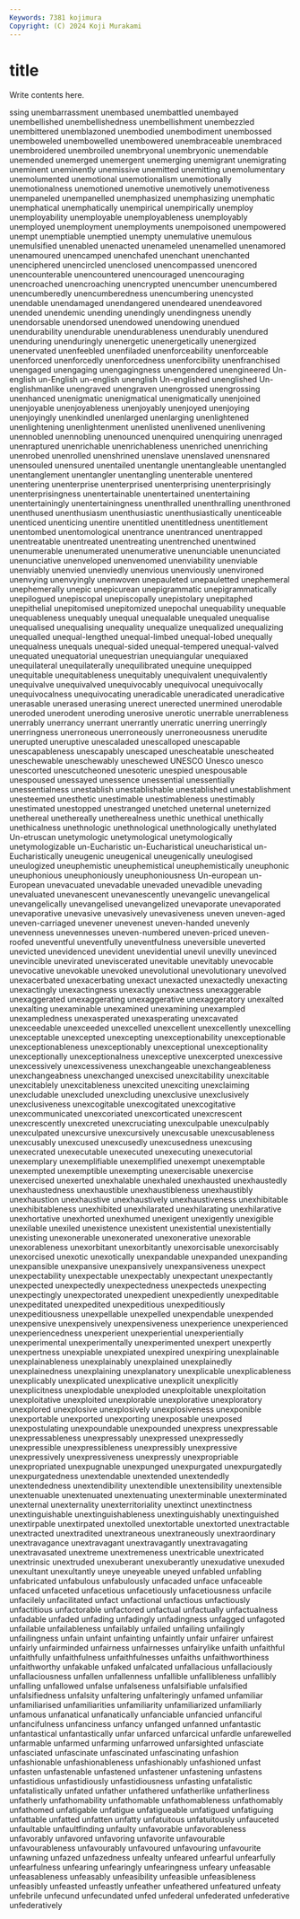 ```yaml
---
Keywords: 7381 kojimura
Copyright: (C) 2024 Koji Murakami
---
```


# title

Write contents here.



ssing
unembarrassment unembased unembattled unembayed unembellished unembellishedness unembellishment unembezzled unembittered unemblazoned
unembodied unembodiment unembossed unemboweled unembowelled unembowered unembraceable unembraced unembroidered unembroiled
unembryonal unembryonic unemendable unemended unemerged unemergent unemerging unemigrant unemigrating uneminent
uneminently unemissive unemitted unemitting unemolumentary unemolumented unemotional unemotionalism unemotionally unemotionalness
unemotioned unemotive unemotively unemotiveness unempaneled unempanelled unemphasized unemphasizing unemphatic unemphatical
unemphatically unempirical unempirically unemploy unemployability unemployable unemployableness unemployably unemployed unemployment
unemployments unempoisoned unempowered unempt unemptiable unemptied unempty unemulative unemulous unemulsified
unenabled unenacted unenameled unenamelled unenamored unenamoured unencamped unenchafed unenchant unenchanted
unenciphered unencircled unenclosed unencompassed unencored unencounterable unencountered unencouraged unencouraging unencroached
unencroaching unencrypted unencumber unencumbered unencumberedly unencumberedness unencumbering unencysted unendable unendamaged
unendangered unendeared unendeavored unended unendemic unending unendingly unendingness unendly unendorsable
unendorsed unendowed unendowing unendued unendurability unendurable unendurableness unendurably unendured unenduring
unenduringly unenergetic unenergetically unenergized unenervated unenfeebled unenfiladed unenforceability unenforceable unenforced
unenforcedly unenforcedness unenforcibility unenfranchised unengaged unengaging unengagingness unengendered unengineered Un-english
un-English un-english unenglish Un-englished unenglished Un-englishmanlike unengraved unengraven unengrossed unengrossing
unenhanced unenigmatic unenigmatical unenigmatically unenjoined unenjoyable unenjoyableness unenjoyably unenjoyed unenjoying
unenjoyingly unenkindled unenlarged unenlarging unenlightened unenlightening unenlightenment unenlisted unenlivened unenlivening
unennobled unennobling unenounced unenquired unenquiring unenraged unenraptured unenrichable unenrichableness unenriched
unenriching unenrobed unenrolled unenshrined unenslave unenslaved unensnared unensouled unensured unentailed
unentangle unentangleable unentangled unentanglement unentangler unentangling unenterable unentered unentering unenterprise
unenterprised unenterprising unenterprisingly unenterprisingness unentertainable unentertained unentertaining unentertainingly unentertainingness unenthralled
unenthralling unenthroned unenthused unenthusiasm unenthusiastic unenthusiastically unenticeable unenticed unenticing unentire
unentitled unentitledness unentitlement unentombed unentomological unentrance unentranced unentrapped unentreatable unentreated
unentreating unentrenched unentwined unenumerable unenumerated unenumerative unenunciable unenunciated unenunciative unenveloped
unenvenomed unenviability unenviable unenviably unenvied unenviedly unenvious unenviously unenvironed unenvying
unenvyingly unenwoven unepauleted unepauletted unephemeral unephemerally unepic unepicurean unepigrammatic unepigrammatically
unepilogued unepiscopal unepiscopally unepistolary unepitaphed unepithelial unepitomised unepitomized unepochal unequability
unequable unequableness unequably unequal unequalable unequaled unequalise unequalised unequalising unequality
unequalize unequalized unequalizing unequalled unequal-lengthed unequal-limbed unequal-lobed unequally unequalness unequals
unequal-sided unequal-tempered unequal-valved unequated unequatorial unequestrian unequiangular unequiaxed unequilateral unequilaterally
unequilibrated unequine unequipped unequitable unequitableness unequitably unequivalent unequivalently unequivalve unequivalved
unequivocably unequivocal unequivocally unequivocalness unequivocating uneradicable uneradicated uneradicative unerasable unerased
unerasing unerect unerected unermined unerodable uneroded unerodent uneroding unerosive unerotic
unerrable unerrableness unerrably unerrancy unerrant unerrantly unerratic unerring unerringly unerringness
unerroneous unerroneously unerroneousness unerudite unerupted uneruptive unescaladed unescalloped unescapable unescapableness
unescapably unescaped unescheatable unescheated uneschewable uneschewably uneschewed UNESCO Unesco unesco
unescorted unescutcheoned unesoteric unespied unespousable unespoused unessayed unessence unessential unessentially
unessentialness unestablish unestablishable unestablished unestablishment unesteemed unesthetic unestimable unestimableness unestimably
unestimated unestopped unestranged unetched uneternal uneternized unethereal unethereally unetherealness unethic
unethical unethically unethicalness unethnologic unethnological unethnologically unethylated Un-etruscan unetymologic unetymological
unetymologically unetymologizable un-Eucharistic un-Eucharistical uneucharistical un-Eucharistically uneugenic uneugenical uneugenically uneulogised
uneulogized uneuphemistic uneuphemistical uneuphemistically uneuphonic uneuphonious uneuphoniously uneuphoniousness Un-european un-European
unevacuated unevadable unevaded unevadible unevading unevaluated unevanescent unevanescently unevangelic unevangelical
unevangelically unevangelised unevangelized unevaporate unevaporated unevaporative unevasive unevasively unevasiveness uneven
uneven-aged uneven-carriaged unevener unevenest uneven-handed unevenly unevenness unevennesses uneven-numbered uneven-priced
uneven-roofed uneventful uneventfully uneventfulness uneversible uneverted unevicted unevidenced unevident unevidential
unevil unevilly unevinced unevincible unevirated uneviscerated unevitable unevitably unevocable unevocative
unevokable unevoked unevolutional unevolutionary unevolved unexacerbated unexacerbating unexact unexacted unexactedly
unexacting unexactingly unexactingness unexactly unexactness unexaggerable unexaggerated unexaggerating unexaggerative unexaggeratory
unexalted unexalting unexaminable unexamined unexamining unexampled unexampledness unexasperated unexasperating unexcavated
unexceedable unexceeded unexcelled unexcellent unexcellently unexcelling unexceptable unexcepted unexcepting unexceptionability
unexceptionable unexceptionableness unexceptionably unexceptional unexceptionality unexceptionally unexceptionalness unexceptive unexcerpted unexcessive
unexcessively unexcessiveness unexchangeable unexchangeableness unexchangeabness unexchanged unexcised unexcitability unexcitable unexcitablely
unexcitableness unexcited unexciting unexclaiming unexcludable unexcluded unexcluding unexclusive unexclusively unexclusiveness
unexcogitable unexcogitated unexcogitative unexcommunicated unexcoriated unexcorticated unexcrescent unexcrescently unexcreted unexcruciating
unexculpable unexculpably unexculpated unexcursive unexcursively unexcusable unexcusableness unexcusably unexcused unexcusedly
unexcusedness unexcusing unexecrated unexecutable unexecuted unexecuting unexecutorial unexemplary unexemplifiable unexemplified
unexempt unexemptable unexempted unexemptible unexempting unexercisable unexercise unexercised unexerted unexhalable
unexhaled unexhausted unexhaustedly unexhaustedness unexhaustible unexhaustibleness unexhaustibly unexhaustion unexhaustive unexhaustively
unexhaustiveness unexhibitable unexhibitableness unexhibited unexhilarated unexhilarating unexhilarative unexhortative unexhorted unexhumed
unexigent unexigently unexigible unexilable unexiled unexistence unexistent unexistential unexistentially unexisting
unexonerable unexonerated unexonerative unexorable unexorableness unexorbitant unexorbitantly unexorcisable unexorcisably unexorcised
unexotic unexotically unexpandable unexpanded unexpanding unexpansible unexpansive unexpansively unexpansiveness unexpect
unexpectability unexpectable unexpectably unexpectant unexpectantly unexpected unexpectedly unexpectedness unexpecteds unexpecting
unexpectingly unexpectorated unexpedient unexpediently unexpeditable unexpeditated unexpedited unexpeditious unexpeditiously unexpeditiousness
unexpellable unexpelled unexpendable unexpended unexpensive unexpensively unexpensiveness unexperience unexperienced unexperiencedness
unexperient unexperiential unexperientially unexperimental unexperimentally unexperimented unexpert unexpertly unexpertness unexpiable
unexpiated unexpired unexpiring unexplainable unexplainableness unexplainably unexplained unexplainedly unexplainedness unexplaining
unexplanatory unexplicable unexplicableness unexplicably unexplicated unexplicative unexplicit unexplicitly unexplicitness unexplodable
unexploded unexploitable unexploitation unexploitative unexploited unexplorable unexplorative unexploratory unexplored unexplosive
unexplosively unexplosiveness unexponible unexportable unexported unexporting unexposable unexposed unexpostulating unexpoundable
unexpounded unexpress unexpressable unexpressableness unexpressably unexpressed unexpressedly unexpressible unexpressibleness unexpressibly
unexpressive unexpressively unexpressiveness unexpressly unexpropriable unexpropriated unexpugnable unexpunged unexpurgated unexpurgatedly
unexpurgatedness unextendable unextended unextendedly unextendedness unextendibility unextendible unextensibility unextensible unextenuable
unextenuated unextenuating unexterminable unexterminated unexternal unexternality unexterritoriality unextinct unextinctness unextinguishable
unextinguishableness unextinguishably unextinguished unextirpable unextirpated unextolled unextortable unextorted unextractable unextracted
unextradited unextraneous unextraneously unextraordinary unextravagance unextravagant unextravagantly unextravagating unextravasated unextreme
unextremeness unextricable unextricated unextrinsic unextruded unexuberant unexuberantly unexudative unexuded unexultant
unexultantly uneye uneyeable uneyed unfabled unfabling unfabricated unfabulous unfabulously unfacaded
unface unfaceable unfaced unfaceted unfacetious unfacetiously unfacetiousness unfacile unfacilely unfacilitated
unfact unfactional unfactious unfactiously unfactitious unfactorable unfactored unfactual unfactually unfactualness
unfadable unfaded unfading unfadingly unfadingness unfagged unfagoted unfailable unfailableness unfailably
unfailed unfailing unfailingly unfailingness unfain unfaint unfainting unfaintly unfair unfairer
unfairest unfairly unfairminded unfairness unfairnesses unfairylike unfaith unfaithful unfaithfully unfaithfulness
unfaithfulnesses unfaiths unfaithworthiness unfaithworthy unfakable unfaked unfalcated unfallacious unfallaciously unfallaciousness
unfallen unfallenness unfallible unfallibleness unfallibly unfalling unfallowed unfalse unfalseness unfalsifiable
unfalsified unfalsifiedness unfalsity unfaltering unfalteringly unfamed unfamiliar unfamiliarised unfamiliarities unfamiliarity
unfamiliarized unfamiliarly unfamous unfanatical unfanatically unfanciable unfancied unfanciful unfancifulness unfanciness
unfancy unfanged unfanned unfantastic unfantastical unfantastically unfar unfarced unfarcical unfardle
unfarewelled unfarmable unfarmed unfarming unfarrowed unfarsighted unfasciate unfasciated unfascinate unfascinated
unfascinating unfashion unfashionable unfashionableness unfashionably unfashioned unfast unfasten unfastenable unfastened
unfastener unfastening unfastens unfastidious unfastidiously unfastidiousness unfasting unfatalistic unfatalistically unfated
unfather unfathered unfatherlike unfatherliness unfatherly unfathomability unfathomable unfathomableness unfathomably unfathomed
unfatigable unfatigue unfatigueable unfatigued unfatiguing unfattable unfatted unfatten unfatty unfatuitous
unfatuitously unfauceted unfaultable unfaultfinding unfaulty unfavorable unfavorableness unfavorably unfavored unfavoring
unfavorite unfavourable unfavourableness unfavourably unfavoured unfavouring unfavourite unfawning unfazed unfazedness
unfealty unfeared unfearful unfearfully unfearfulness unfearing unfearingly unfearingness unfeary unfeasable
unfeasableness unfeasably unfeasibility unfeasible unfeasibleness unfeasibly unfeasted unfeastly unfeather unfeathered
unfeatured unfeaty unfebrile unfecund unfecundated unfed unfederal unfederated unfederative unfederatively
